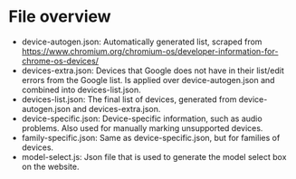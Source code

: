# File overview

* device-autogen.json: Automatically generated list, scraped
  from https://www.chromium.org/chromium-os/developer-information-for-chrome-os-devices/
* devices-extra.json: Devices that Google does not have in their list/edit errors from the Google list. Is applied over
  device-autogen.json and combined into devices-list.json.
* devices-list.json: The final list of devices, generated from device-autogen.json and devices-extra.json.
* device-specific.json: Device-specific information, such as audio problems. Also used for manually marking unsupported
  devices.
* family-specific.json: Same as device-specific.json, but for families of devices.
* model-select.js: Json file that is used to generate the model select box on the website.